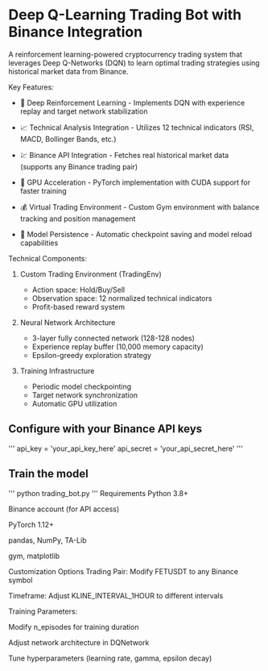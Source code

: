 # Deep Q-Learning Trading Bot with Binance Integration

A reinforcement learning-powered cryptocurrency trading system that leverages Deep Q-Networks (DQN) to learn optimal trading strategies using historical market data from Binance.

Key Features:
+ 🧠 Deep Reinforcement Learning - Implements DQN with experience replay and target network stabilization

+ 📈 Technical Analysis Integration - Utilizes 12 technical indicators (RSI, MACD, Bollinger Bands, etc.)

+ 💹 Binance API Integration - Fetches real historical market data (supports any Binance trading pair)

+ 🚀 GPU Acceleration - PyTorch implementation with CUDA support for faster training

+ 💰 Virtual Trading Environment - Custom Gym environment with balance tracking and position management

+ 🔄 Model Persistence - Automatic checkpoint saving and model reload capabilities

Technical Components:
1. Custom Trading Environment (TradingEnv)
   - Action space: Hold/Buy/Sell
   - Observation space: 12 normalized technical indicators
   - Profit-based reward system

2. Neural Network Architecture
      - 3-layer fully connected network (128-128 nodes)
     - Experience replay buffer (10,000 memory capacity)
     - Epsilon-greedy exploration strategy

3. Training Infrastructure
     - Periodic model checkpointing
     - Target network synchronization
     - Automatic GPU utilization


## Configure with your Binance API keys
'''
api_key = 'your_api_key_here'
api_secret = 'your_api_secret_here'
'''

## Train the model
'''
python trading_bot.py
'''
Requirements
Python 3.8+

Binance account (for API access)

PyTorch 1.12+

pandas, NumPy, TA-Lib

gym, matplotlib

Customization Options
Trading Pair: Modify FETUSDT to any Binance symbol

Timeframe: Adjust KLINE_INTERVAL_1HOUR to different intervals

Training Parameters:

Modify n_episodes for training duration

Adjust network architecture in DQNetwork

Tune hyperparameters (learning rate, gamma, epsilon decay)
